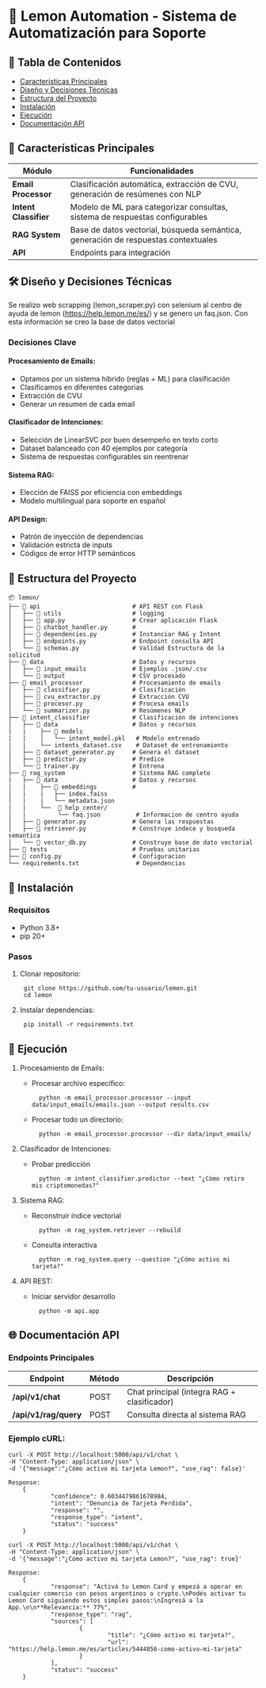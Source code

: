 # 🍋 Lemon Automation - Sistema de Automatización para Soporte

## 📌 Tabla de Contenidos
- [Características Principales](#-características-principales)
- [Diseño y Decisiones Técnicas](#-diseño-y-decisiones-técnicas)
- [Estructura del Proyecto](#-estructura-del-proyecto)
- [Instalación](#-instalación)
- [Ejecución](#-ejecución)
- [Documentación API](#-documentación-api)

## 🚀 Características Principales

| Módulo               | Funcionalidades                                                                 |
|----------------------|---------------------------------------------------------------------------------|
| **Email Processor**  | Clasificación automática, extracción de CVU, generación de resúmenes con NLP    |
| **Intent Classifier**| Modelo de ML para categorizar consultas, sistema de respuestas configurables     |
| **RAG System**       | Base de datos vectorial, búsqueda semántica, generación de respuestas contextuales|
| **API**              | Endpoints para integración                                                        |

## 🛠️ Diseño y Decisiones Técnicas
Se realizo web scrapping (lemon_scraper.py) con selenium al centro de ayuda de lemon (https://help.lemon.me/es/) y se genero un faq.json. Con esta información se creo la base de datos vectorial

### Decisiones Clave

#### Procesamiento de Emails:
- Optamos por un sistema híbrido (reglas + ML) para clasificación
- Clasificamos en diferentes categorias
- Extracción de CVU 
- Generar un resumen de cada email

#### Clasificador de Intenciones:
- Selección de LinearSVC por buen desempeño en texto corto
- Dataset balanceado con 40 ejemplos por categoría
- Sistema de respuestas configurables sin reentrenar

#### Sistema RAG:
- Elección de FAISS por eficiencia con embeddings
- Modelo multilingual para soporte en español

#### API Design:
- Patrón de inyección de dependencias
- Validación estricta de inputs
- Códigos de error HTTP semánticos


## 📁 Estructura del Proyecto
```text
📦 lemon/
├── 📂 api                          # API REST con Flask
│   ├── 📂 utils                    # logging
│   ├── 📄 app.py                   # Crear aplicación Flask
│   ├── 📄 chatbot_handler.py       # 
│   ├── 📄 dependencies.py          # Instanciar RAG y Intent
│   ├── 📄 endpoints.py             # Endpoint consulta API
│   └── 📄 schemas.py               # Validad Estructura de la solicitud
├── 📂 data                         # Datos y recursos
│   ├── 📂 input_emails             # Ejemplos .json/.csv
│   └── 📂 output                   # CSV procesado
├── 📂 email_processor              # Procesamiento de emails
│   ├── 📄 classifier.py            # Clasificación
│   ├── 📄 cvu_extractor.py         # Extracción CVU
│   ├── 📄 procesor.py              # Procesa emails
│   └── 📄 summarizer.py            # Resúmenes NLP
├── 📂 intent_classifier            # Clasificación de intenciones
│   ├── 📂 data                     # Datos y recursos
|   |    ├── 📂 models
|   |    │   └── intent_model.pkl   # Modelo entrenado
|   |    └── intents_dataset.csv    # Dataset de entrenamiento
│   ├── 📄 dataset_generator.py     # Genera el dataset
│   ├── 📄 predictor.py             # Predice
│   └── 📄 trainer.py               # Entrena
├── 📂 rag_system                   # Sistema RAG completo
|   ├── 📂 data                     # Datos y recursos
|   |    ├── 📂 embeddings          # 
│   |    |   ├── index.faiss         
│   |    |   └── metadata.json       
|   |    └──  📂 help_center/         
│   |         └── faq.json          # Informacion de centro ayuda
│   ├── 📄 generator.py             # Genera las respuestas
│   ├── 📄 retriever.py             # Construye indece y busqueda semantica
│   └── 📄 vector_db.py             # Construye base de dato vectorial
├── 📂 tests                        # Pruebas unitarias
├── 📄 config.py                    # Configuracion
└── requirements.txt                # Dependencias
```

## 🔧 Instalación

### Requisitos
- Python 3.8+
- pip 20+

### Pasos
1. Clonar repositorio:

        git clone https://github.com/tu-usuario/lemon.git
        cd lemon
2. Instalar dependencias:

        pip install -r requirements.txt
<!-- 3. Descargar modelos NLP:

        python -c "from sentence_transformers import SentenceTransformer; SentenceTransformer('sentence-transformers/paraphrase-multilingual-MiniLM-L12-v2')" -->

## 🏃 Ejecución

1. Procesamiento de Emails:

    - Procesar archivo específico:

            python -m email_processor.processor --input data/input_emails/emails.json --output results.csv

    - Procesar todo un directorio:

            python -m email_processor.processor --dir data/input_emails/
2. Clasificador de Intenciones:

    <!-- - Entrenar modelo (requiere dataset) -->
    <!-- - python -m intent_classifier.trainer -->

    - Probar predicción

            python -m intent_classifier.predictor --text "¿Cómo retiro mis criptomonedas?"
3. Sistema RAG:

    - Reconstruir índice vectorial

            python -m rag_system.retriever --rebuild

    - Consulta interactiva

            python -m rag_system.query --question "¿Cómo activo mi tarjeta?"
4. API REST:

    - Iniciar servidor desarrollo

            python -m api.app

## 🌐 Documentación API

### Endpoints Principales
| Endpoint              | Método        |   Descripción                                  |
|-----------------------|---------------|------------------------------------------------|
| **/api/v1/chat**      | POST          | Chat principal (integra RAG + clasificador)    |
| **/api/v1/rag/query** | POST          | Consulta directa al sistema RAG                |


### Ejemplo cURL:
    curl -X POST http://localhost:5000/api/v1/chat \
    -H "Content-Type: application/json" \
    -d '{"message":"¿Cómo activo mi tarjeta Lemon?", "use_rag": false}'

    Response:
        {
                "confidence": 0.6034479861678984,
                "intent": "Denuncia de Tarjeta Perdida",
                "response": "",
                "response_type": "intent",
                "status": "success"
        }

    curl -X POST http://localhost:5000/api/v1/chat \
    -H "Content-Type: application/json" \
    -d '{"message":"¿Cómo activo mi tarjeta Lemon?", "use_rag": true}'

    Response:
        {
                "response": "Activá tu Lemon Card y empezá a operar en cualquier comercio con pesos argentinos o crypto.\nPodés activar tu Lemon Card siguiendo estos simples pasos:\nIngresá a la App.\n\n**Relevancia:** 77%",
                "response_type": "rag",
                "sources": [
                        {
                                "title": "¿Cómo activo mi tarjeta?",
                                "url": "https://help.lemon.me/es/articles/5444856-como-activo-mi-tarjeta"
                        }
                ],
                "status": "success"
        }

